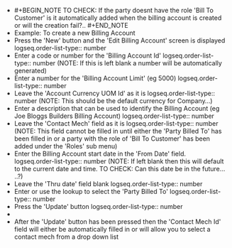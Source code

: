 - #+BEGIN_NOTE
  TO CHECK: If the party doesnt have the role 'Bill To Customer' is it automatically added when the billing account is created or will the creation fail?..
  #+END_NOTE
- Example: To create a new Billing Account
- Press the 'New' button and the 'Edit Billing Account' screen is displayed
  logseq.order-list-type:: number
- Enter a code or number for the 'Billing Account Id'
  logseq.order-list-type:: number
  (NOTE: If this is left blank a number will be automatically generated)
- Enter a number for the 'Billing Account Limit' (eg 5000)
  logseq.order-list-type:: number
- Leave the 'Account Currency UOM Id' as it is
  logseq.order-list-type:: number
  (NOTE: This should be the default currency for Company…​)
- Enter a description that can be used to identify the Billing Account (eg Joe Bloggs Builders Billing Account)
  logseq.order-list-type:: number
- Leave the 'Contact Mech' field as it is
  logseq.order-list-type:: number
  (NOTE: This field cannot be filled in until either the 'Party Billed To' has been filled in or a party with the role of 'Bill To Customer' has been added under the 'Roles' sub menu)
- Enter the Billing Account start date in the 'From Date' field.
  logseq.order-list-type:: number
  (NOTE: If left blank then this will default to the current date and time.
  TO CHECK: Can this date be in the future…​..?)
- Leave the 'Thru date' field blank
  logseq.order-list-type:: number
- Enter or use the lookup to select the 'Party Billed To'
  logseq.order-list-type:: number
- Press the 'Update' button
  logseq.order-list-type:: number
-
- After the 'Update' button has been pressed then the 'Contact Mech Id' field will either be automatically filled in or will allow you to select a contact mech from a drop down list